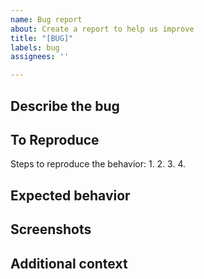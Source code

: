 ```yaml
---
name: Bug report
about: Create a report to help us improve
title: "[BUG]"
labels: bug
assignees: ''

---
```


## Describe the bug
<!--A clear and concise description of what the bug is.-->

## To Reproduce
Steps to reproduce the behavior:
1. 
2. 
3. 
4. 

## Expected behavior
<!--A clear and concise description of what you expected to happen.-->

## Screenshots
<!--If applicable, add screenshots to help explain your problem.-->

## Additional context
<!--Add any other context about the problem here.-->
